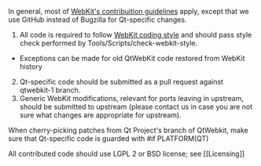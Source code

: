 In general, most of [WebKit's contribuition guidelines](https://webkit.org/contributing-code/) apply, except that we use GitHub instead of Bugzilla for Qt-specific changes.

1. All code is required to follow [WebKit coding style](https://webkit.org/code-style-guidelines) and should pass style check performed by Tools/Scripts/check-webkit-style.
  * Exceptions can be made for old QtWebKit code restored from WebKit history
2. Qt-specific code should be submitted as a pull request against qtwebkit-1 branch.
3. Generic WebKit modifications, relevant for ports leaving in upstream, should be submitted to upstream (please contact us in case you are not sure what changes are appropriate for upstream).

When cherry-picking patches from Qt Project's branch of QtWebkit, make sure that Qt-specific code is guarded with #if PLATFORM(QT)

All contributed code should use LGPL 2 or BSD license; see [[Licensing]]